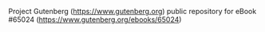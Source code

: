 Project Gutenberg (https://www.gutenberg.org) public repository for
eBook #65024 (https://www.gutenberg.org/ebooks/65024)
